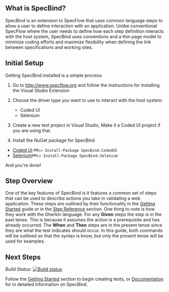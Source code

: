 ## What is SpecBind?

SpecBind is an extension to SpecFlow that uses common language steps to allow a user to define interaction with an application. Unlike conventional SpecFlow where the user needs to define how each step definition interacts with the host system, SpecBind uses conventions and a thin page model to minimize coding efforts and maximize flexibility when defining the link between specifications and working sites.

## Initial Setup

Getting SpecBind installed is a simple process:

1. Go to http://www.specflow.org and follow the instructions for installing the Visual Studio Extension
2. Choose the driver type you want to use to interact with the host system:
	* Coded UI
	* Selenium

3. Create a new test project in Visual Studio, Make it a Coded UI project if you are using that.
4. Install the NuGet package for SpecBind

  * [Coded UI](https://www.nuget.org/packages/SpecBind.CodedUI)	``PM\> Install-Package SpecBind.CodedUI``
  * [Selenium](https://www.nuget.org/packages/SpecBind.Selenium)``PM\> Install-Package SpecBind.Selenium``

And you're done! 

## Step Overview

One of the key features of SpecBind is it features a common set of steps that can be used to describe actions you take in validating a web application. These steps are outlined by their functionality in the [Getting Started](https://github.com/dpiessens/specbind/wiki/Getting-Started-With-SpecBind) guide or in the [Step Reference](https://github.com/dpiessens/specbind/wiki/Step-Reference) section. One thing to note is how they work with the Gherkin language. For any **Given** steps the step is in the past tense. This is because it assumes the action is a prerequisite and has already occurred. The **When** and **Then** steps are in the present tense since they are what the test indicates should occur. In this guide, both commands will be outlined so that the syntax is know, but only the present tense will be used for examples. 

## Next Steps

_Build Status:_ [![Build status](https://ci.appveyor.com/api/projects/status/qhajavc6p5ut2480)](https://ci.appveyor.com/project/dpiessens/specbind)

Follow the [Getting Started](https://github.com/dpiessens/specbind/wiki/Getting-Started-With-SpecBind) section to begin creating tests, or [Documentation](https://github.com/dpiessens/specbind/wiki/Documentation) for in detailed information on SpecBind.

